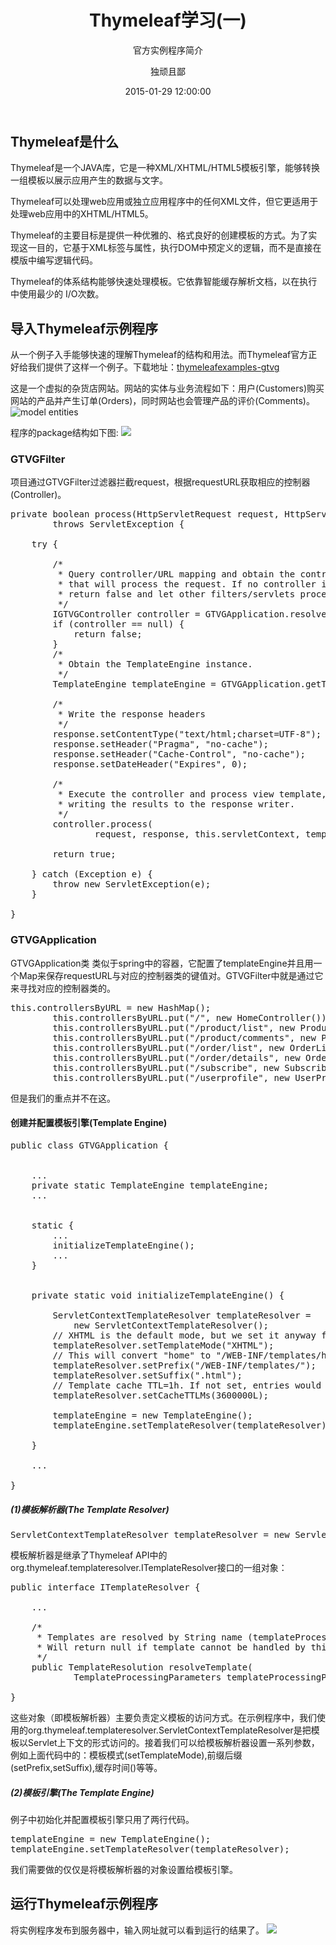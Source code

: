 ﻿---
layout:     post
categories: [Thymeleaf, 框架学习]
title:      "Thymeleaf学习(一)"
subtitle:   "官方实例程序简介"
date:       2015-01-29 12:00:00
author:     "独顽且鄙"
header-img: "img/post-bg-2015.jpg"
tags:
    - Thymeleaf
---


## Thymeleaf是什么
Thymeleaf是一个JAVA库，它是一种XML/XHTML/HTML5模板引擎，能够转换一组模板以展示应用产生的数据与文字。

Thymeleaf可以处理web应用或独立应用程序中的任何XML文件，但它更适用于处理web应用中的XHTML/HTML5。

Thymeleaf的主要目标是提供一种优雅的、格式良好的创建模板的方式。为了实现这一目的，它基于XML标签与属性，执行DOM中预定义的逻辑，而不是直接在模版中编写逻辑代码。

Thymeleaf的体系结构能够快速处理模板。它依靠智能缓存解析文档，以在执行中使用最少的 I/O次数。
## 导入Thymeleaf示例程序
从一个例子入手能够快速的理解Thymeleaf的结构和用法。而Thymeleaf官方正好给我们提供了这样一个例子。下载地址：[thymeleafexamples-gtvg](https://github.com/thymeleaf/thymeleafexamples-gtvg)

这是一个虚拟的杂货店网站。网站的实体与业务流程如下：用户(Customers)购买网站的产品并产生订单(Orders)，同时网站也会管理产品的评价(Comments)。![model entities][1]


  [1]: http://www.thymeleaf.org/doc/tutorials/2.1/images/usingthymeleaf/gtvg-model.png
程序的package结构如下图:
  ![](http://i2.piimg.com/b92189ae4e48e929.png)
  
### GTVGFilter
项目通过GTVGFilter过滤器拦截request，根据requestURL获取相应的控制器(Controller)。
<pre class="prettyprint linenums">
private boolean process(HttpServletRequest request, HttpServletResponse response)
        throws ServletException {
        
    try {
            
        /*
         * Query controller/URL mapping and obtain the controller
         * that will process the request. If no controller is available,
         * return false and let other filters/servlets process the request.
         */
        IGTVGController controller = GTVGApplication.resolveControllerForRequest(request);
        if (controller == null) {
            return false;
        }
        /*
         * Obtain the TemplateEngine instance.
         */
        TemplateEngine templateEngine = GTVGApplication.getTemplateEngine();
            
        /*
         * Write the response headers
         */
        response.setContentType("text/html;charset=UTF-8");
        response.setHeader("Pragma", "no-cache");
        response.setHeader("Cache-Control", "no-cache");
        response.setDateHeader("Expires", 0);

        /*
         * Execute the controller and process view template,
         * writing the results to the response writer.
         */
        controller.process(
                request, response, this.servletContext, templateEngine);

        return true;
            
    } catch (Exception e) {
        throw new ServletException(e);
    }
        
}    
</pre>
### GTVGApplication
GTVGApplication类 类似于spring中的容器，它配置了templateEngine并且用一个Map来保存requestURL与对应的控制器类的键值对。GTVGFilter中就是通过它来寻找对应的控制器类的。
<pre class="prettyprint linenums">
this.controllersByURL = new HashMap<String, IGTVGController>();
        this.controllersByURL.put("/", new HomeController());
        this.controllersByURL.put("/product/list", new ProductListController());
        this.controllersByURL.put("/product/comments", new ProductCommentsController());
        this.controllersByURL.put("/order/list", new OrderListController());
        this.controllersByURL.put("/order/details", new OrderDetailsController());
        this.controllersByURL.put("/subscribe", new SubscribeController());
        this.controllersByURL.put("/userprofile", new UserProfileController());
</pre>
但是我们的重点并不在这。
#### 创建并配置模板引擎(Template Engine)
<pre class="prettyprint linenums">
public class GTVGApplication {
  
    
    ...
    private static TemplateEngine templateEngine;
    ...
    
    
    static {
        ...
        initializeTemplateEngine();
        ...
    }
    
    
    private static void initializeTemplateEngine() {
        
        ServletContextTemplateResolver templateResolver = 
            new ServletContextTemplateResolver();
        // XHTML is the default mode, but we set it anyway for better understanding of code
        templateResolver.setTemplateMode("XHTML");
        // This will convert "home" to "/WEB-INF/templates/home.html"
        templateResolver.setPrefix("/WEB-INF/templates/");
        templateResolver.setSuffix(".html");
        // Template cache TTL=1h. If not set, entries would be cached until expelled by LRU
        templateResolver.setCacheTTLMs(3600000L);
        
        templateEngine = new TemplateEngine();
        templateEngine.setTemplateResolver(templateResolver);
        
    }
    
    ...

}
</pre>
##### (1)模板解析器(The Template Resolver)
<pre class="prettyprint linenums">
ServletContextTemplateResolver templateResolver = new ServletContextTemplateResolver();
</pre>
模板解析器是继承了Thymeleaf API中的org.thymeleaf.templateresolver.ITemplateResolver接口的一组对象：
<pre class="prettyprint linenums">
public interface ITemplateResolver {

    ...
  
    /*
     * Templates are resolved by String name (templateProcessingParameters.getTemplateName())
     * Will return null if template cannot be handled by this template resolver.
     */
    public TemplateResolution resolveTemplate(
            TemplateProcessingParameters templateProcessingParameters);

}
</pre> 
这些对象（即模板解析器）主要负责定义模板的访问方式。在示例程序中，我们使用的org.thymeleaf.templateresolver.ServletContextTemplateResolver是把模板以Servlet上下文的形式访问的。接着我们可以给模板解析器设置一系列参数，例如上面代码中的：模板模式(setTemplateMode),前缀后缀(setPrefix,setSuffix),缓存时间()等等。
##### (2)模板引擎(The Template Engine)
例子中初始化并配置模板引擎只用了两行代码。
<pre class="prettyprint linenums">
templateEngine = new TemplateEngine();
templateEngine.setTemplateResolver(templateResolver);
</pre> 
我们需要做的仅仅是将模板解析器的对象设置给模板引擎。
## 运行Thymeleaf示例程序

将实例程序发布到服务器中，输入网址就可以看到运行的结果了。
![](http://i2.piimg.com/487cf536f20605b6.png)





